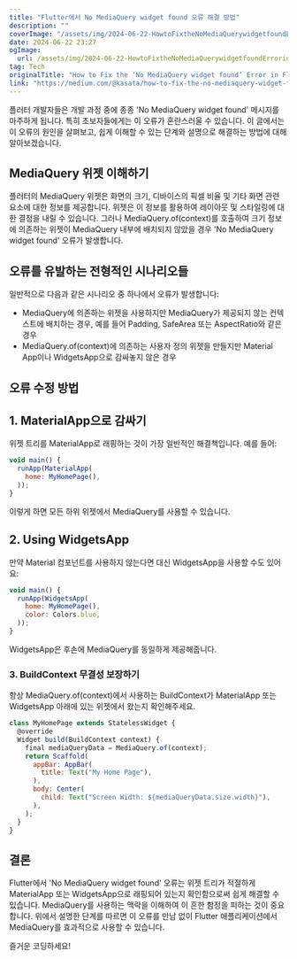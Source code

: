 ```yaml
---
title: "Flutter에서 No MediaQuery widget found 오류 해결 방법"
description: ""
coverImage: "/assets/img/2024-06-22-HowtoFixtheNoMediaQuerywidgetfoundErrorinFlutter_0.png"
date: 2024-06-22 23:27
ogImage:
  url: /assets/img/2024-06-22-HowtoFixtheNoMediaQuerywidgetfoundErrorinFlutter_0.png
tag: Tech
originalTitle: "How to Fix the ‘No MediaQuery widget found’ Error in Flutter"
link: "https://medium.com/@kasata/how-to-fix-the-no-mediaquery-widget-found-error-in-flutter-705858adddd2"
---
```


플러터 개발자들은 개발 과정 중에 종종 'No MediaQuery widget found' 메시지를 마주하게 됩니다. 특히 초보자들에게는 이 오류가 혼란스러울 수 있습니다. 이 글에서는 이 오류의 원인을 살펴보고, 쉽게 이해할 수 있는 단계와 설명으로 해결하는 방법에 대해 알아보겠습니다.

## MediaQuery 위젯 이해하기

플러터의 MediaQuery 위젯은 화면의 크기, 디바이스의 픽셀 비율 및 기타 화면 관련 요소에 대한 정보를 제공합니다. 위젯은 이 정보를 활용하여 레이아웃 및 스타일링에 대한 결정을 내릴 수 있습니다. 그러나 MediaQuery.of(context)를 호출하여 크기 정보에 의존하는 위젯이 MediaQuery 내부에 배치되지 않았을 경우 'No MediaQuery widget found' 오류가 발생합니다.

## 오류를 유발하는 전형적인 시나리오들

<div class="content-ad"></div>

일반적으로 다음과 같은 시나리오 중 하나에서 오류가 발생합니다:

- MediaQuery에 의존하는 위젯을 사용하지만 MediaQuery가 제공되지 않는 컨텍스트에 배치하는 경우, 예를 들어 Padding, SafeArea 또는 AspectRatio와 같은 경우
- MediaQuery.of(context)에 의존하는 사용자 정의 위젯을 만들지만 Material App이나 WidgetsApp으로 감싸놓지 않은 경우

## 오류 수정 방법

## 1. MaterialApp으로 감싸기

<div class="content-ad"></div>

위젯 트리를 MaterialApp로 래핑하는 것이 가장 일반적인 해결책입니다. 예를 들어:

```js
void main() {
  runApp(MaterialApp(
    home: MyHomePage(),
  ));
}
```

이렇게 하면 모든 하위 위젯에서 MediaQuery를 사용할 수 있습니다.

## 2. Using WidgetsApp

<div class="content-ad"></div>

만약 Material 컴포넌트를 사용하지 않는다면 대신 WidgetsApp을 사용할 수도 있어요:

```js
void main() {
  runApp(WidgetsApp(
    home: MyHomePage(),
    color: Colors.blue,
  ));
}
```

WidgetsApp은 후손에 MediaQuery를 동일하게 제공해줍니다.

### 3. BuildContext 무결성 보장하기

<div class="content-ad"></div>

항상 MediaQuery.of(context)에서 사용하는 BuildContext가 MaterialApp 또는 WidgetsApp 아래에 있는 위젯에서 왔는지 확인해주세요.

```js
class MyHomePage extends StatelessWidget {
  @override
  Widget build(BuildContext context) {
    final mediaQueryData = MediaQuery.of(context);
    return Scaffold(
      appBar: AppBar(
        title: Text("My Home Page"),
      ),
      body: Center(
        child: Text("Screen Width: ${mediaQueryData.size.width}"),
      ),
    );
  }
}
```

## 결론

Flutter에서 'No MediaQuery widget found' 오류는 위젯 트리가 적절하게 MaterialApp 또는 WidgetsApp으로 래핑되어 있는지 확인함으로써 쉽게 해결할 수 있습니다. MediaQuery를 사용하는 맥락을 이해하여 이 흔한 함정을 피하는 것이 중요합니다. 위에서 설명한 단계를 따르면 이 오류를 만남 없이 Flutter 애플리케이션에서 MediaQuery를 효과적으로 사용할 수 있습니다.

<div class="content-ad"></div>

즐거운 코딩하세요!
